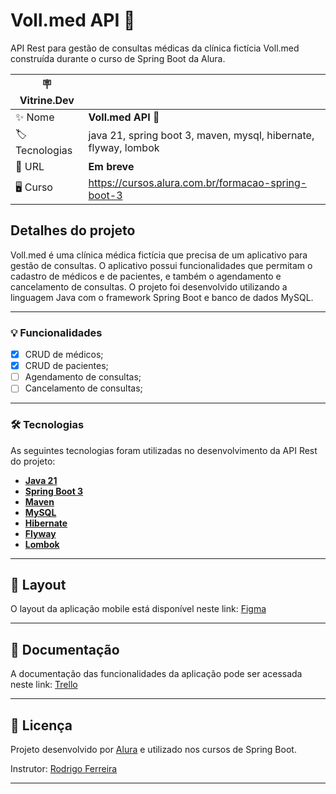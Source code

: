 # Voll.med API 🏥

API Rest para gestão de consultas médicas da clínica fictícia Voll.med construída durante o curso de Spring Boot da Alura.


| :placard: Vitrine.Dev |     |
| -------------  | --- |
| :sparkles: Nome        | **Voll.med API 🏥**
| :label: Tecnologias | java 21, spring boot 3, maven, mysql, hibernate, flyway, lombok
| :rocket: URL         | **Em breve**
| 🖥 Curso    | https://cursos.alura.com.br/formacao-spring-boot-3

## Detalhes do projeto

Voll.med é uma clínica médica fictícia que precisa de um aplicativo para gestão de consultas. O aplicativo possui funcionalidades que permitam o cadastro de médicos e de pacientes, e também o agendamento e cancelamento de consultas. O projeto foi desenvolvido utilizando a linguagem Java com o framework Spring Boot e banco de dados MySQL.

---

### 💡 Funcionalidades

- [x] CRUD de médicos;
- [x] CRUD de pacientes;
- [ ] Agendamento de consultas;
- [ ] Cancelamento de consultas;

---

### 🛠 Tecnologias

As seguintes tecnologias foram utilizadas no desenvolvimento da API Rest do projeto:

- **[Java 21](https://www.oracle.com/java)**
- **[Spring Boot 3](https://spring.io/projects/spring-boot)**
- **[Maven](https://maven.apache.org)**
- **[MySQL](https://www.mysql.com)**
- **[Hibernate](https://hibernate.org)**
- **[Flyway](https://flywaydb.org)**
- **[Lombok](https://projectlombok.org)**

---

## 🎨 Layout

O layout da aplicação mobile está disponível neste link: <a href="https://www.figma.com/file/N4CgpJqsg7gjbKuDmra3EV/Voll.med">Figma</a>

---

## 📄 Documentação

A documentação das funcionalidades da aplicação pode ser acessada neste link: <a href="https://trello.com/b/O0lGCsKb/api-voll-med">Trello</a>

---

## 📝 Licença

Projeto desenvolvido por [Alura](https://www.alura.com.br) e utilizado nos cursos de Spring Boot.

Instrutor: [Rodrigo Ferreira](https://cursos.alura.com.br/user/rodrigo-ferreira) 

---